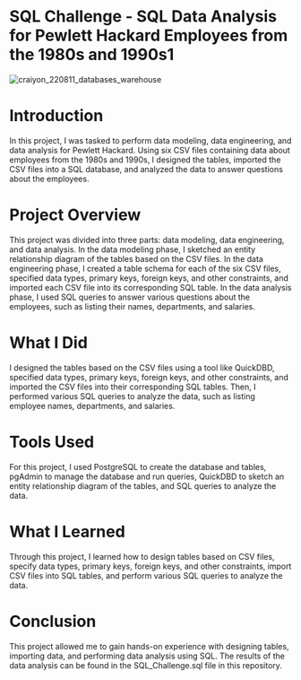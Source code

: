 # SQL Challenge - SQL Data Analysis for Pewlett Hackard Employees from the 1980s and 1990s1
![craiyon_220811_databases_warehouse](https://user-images.githubusercontent.com/52866379/222321208-6161eea6-846c-417c-887f-2bfe0bb6f2ef.png)

# Introduction
In this project, I was tasked to perform data modeling, data engineering, and data analysis for Pewlett Hackard. Using six CSV files containing data about employees from the 1980s and 1990s, I designed the tables, imported the CSV files into a SQL database, and analyzed the data to answer questions about the employees.

# Project Overview
This project was divided into three parts: data modeling, data engineering, and data analysis. In the data modeling phase, I sketched an entity relationship diagram of the tables based on the CSV files. In the data engineering phase, I created a table schema for each of the six CSV files, specified data types, primary keys, foreign keys, and other constraints, and imported each CSV file into its corresponding SQL table. In the data analysis phase, I used SQL queries to answer various questions about the employees, such as listing their names, departments, and salaries.

# What I Did
I designed the tables based on the CSV files using a tool like QuickDBD, specified data types, primary keys, foreign keys, and other constraints, and imported the CSV files into their corresponding SQL tables. Then, I performed various SQL queries to analyze the data, such as listing employee names, departments, and salaries.

# Tools Used
For this project, I used PostgreSQL to create the database and tables, pgAdmin to manage the database and run queries, QuickDBD to sketch an entity relationship diagram of the tables, and SQL queries to analyze the data.

# What I Learned
Through this project, I learned how to design tables based on CSV files, specify data types, primary keys, foreign keys, and other constraints, import CSV files into SQL tables, and perform various SQL queries to analyze the data.

# Conclusion
This project allowed me to gain hands-on experience with designing tables, importing data, and performing data analysis using SQL. The results of the data analysis can be found in the SQL_Challenge.sql file in this repository.
